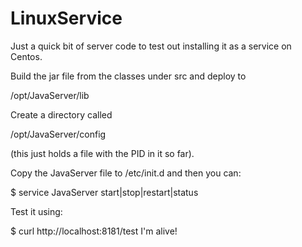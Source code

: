 # LinuxService

Just a quick bit of server code to test out installing it as a service on Centos.

Build the jar file from the classes under src and deploy to

/opt/JavaServer/lib

Create a directory called 

/opt/JavaServer/config

(this just holds a file with the PID in it so far).

Copy the JavaServer file to /etc/init.d and then you can:

$ service JavaServer start|stop|restart|status

Test it using:

$ curl http://localhost:8181/test
I'm alive!

